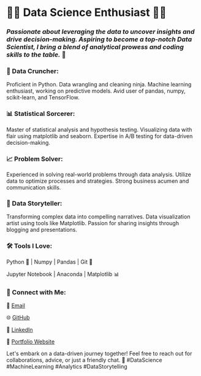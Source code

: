 # 👨‍💼 **Data Science Enthusiast** 👨‍🔬

### ***Passionate about leveraging the data to uncover insights and drive decision-making. Aspiring to become a top-notch Data Scientist, I bring a blend of analytical prowess and coding skills to the table.*** 🤖

### 🧮 Data Cruncher:

Proficient in Python.
Data wrangling and cleaning ninja.
Machine learning enthusiast, working on predictive models.
Avid user of pandas, numpy, scikit-learn, and TensorFlow.

### 📊 Statistical Sorcerer:

Master of statistical analysis and hypothesis testing.
Visualizing data with flair using matplotlib and seaborn.
Expertise in A/B testing for data-driven decision-making.

### 📈 Problem Solver:

Experienced in solving real-world problems through data analysis.
Utilize data to optimize processes and strategies.
Strong business acumen and communication skills.

### 💾 Data Storyteller:

Transforming complex data into compelling narratives.
Data visualization artist using tools like Matplotlib.
Passion for sharing insights through blogging and presentations.

### 🛠️ Tools I Love:

Python 🐍 | Numpy | Pandas | Git 🧪

Jupyter Notebook | Anaconda | Matplotlib 📊

### 👥 Connect with Me:

📧 [Email](mailto:mohammedidris257@gmail.com)

🌐 [GitHub](https://github.com/Syed-Mohammed-Idris)

📱 [LinkedIn](https://www.linkedin.com/in/syed-mohammed-idris/)

📝 [Portfolio Website](https://sites.google.com/view/syed-mohammed-idris/home)

Let's embark on a data-driven journey together! Feel free to reach out for collaborations, advice, or just a friendly chat. 🚀 #DataScience #MachineLearning #Analytics #DataStorytelling
